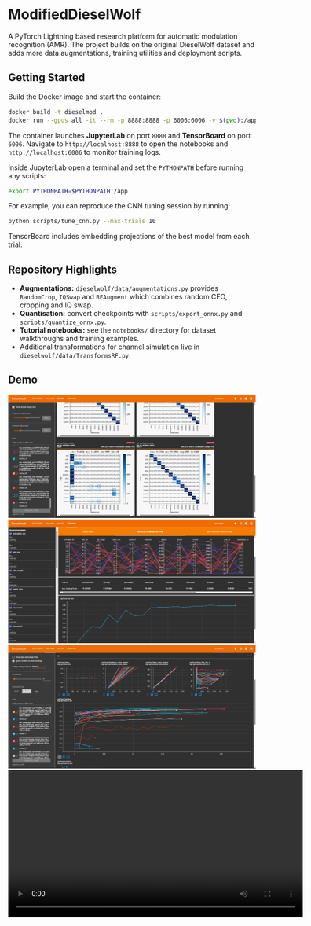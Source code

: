 # ModifiedDieselWolf

A PyTorch Lightning based research platform for automatic modulation recognition (AMR). The project builds on the original DieselWolf dataset and adds more data augmentations, training utilities and deployment scripts.

## Getting Started

Build the Docker image and start the container:

```bash
docker build -t dieselmod .
docker run --gpus all -it --rm -p 8888:8888 -p 6006:6006 -v $(pwd):/app dieselmod
```

The container launches **JupyterLab** on port `8888` and **TensorBoard** on port `6006`. Navigate to `http://localhost:8888` to open the notebooks and `http://localhost:6006` to monitor training logs.

Inside JupyterLab open a terminal and set the `PYTHONPATH` before running any scripts:

```bash
export PYTHONPATH=$PYTHONPATH:/app
```

For example, you can reproduce the CNN tuning session by running:

```bash
python scripts/tune_cnn.py --max-trials 10
```
TensorBoard includes embedding projections of the best model from each trial.

## Repository Highlights

- **Augmentations:** `dieselwolf/data/augmentations.py` provides `RandomCrop`, `IQSwap` and `RFAugment` which combines random CFO, cropping and IQ swap.
- **Quantisation:** convert checkpoints with `scripts/export_onnx.py` and `scripts/quantize_onnx.py`.
- **Tutorial notebooks:** see the `notebooks/` directory for dataset walkthroughs and training examples.
- Additional transformations for channel simulation live in `dieselwolf/data/TransformsRF.py`.

## Demo

![Confusion matrices](demo_pics/confusion_images.png)
![Parallel coordinates](demo_pics/parallel_coords.png)
![Training curves](demo_pics/scalars.png)
<video src="https://raw.githubusercontent.com/virgil-barnard/ModifiedDieselWolf/main/demo_pics/projector.mp4" width="600" controls></video>
